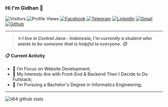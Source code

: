 ### Hi I'm Gidhan 👋

![Visitors](https://visitor-badge.laobi.icu/badge?page_id=verssache&color=blue)
![Profile Views](https://komarev.com/ghpvc/?username=verssache)
[![Facebook](https://img.shields.io/badge/--facebook?label=Facebook&logo=Facebook&style=social)](https://www.facebook.com/mrlverssache/) 
[![Telegram](https://img.shields.io/badge/--telegram?label=Telegram&logo=Telegram&style=social)](https://t.me/gidhan/) 
[![LinkedIn](https://img.shields.io/badge/--linkedin?label=LinkedIn&logo=LinkedIn&style=social)](https://www.linkedin.com/in/gidhan/)
[![Gmail](https://img.shields.io/badge/--gmail?label=Gmail&logo=gmail&style=social)](mailto:gidhanbagusalgary@gmail.com)
[![Github](https://img.shields.io/badge/--github?label=Github%27s%20Page&logo=Github&style=social)](https://www.wirkel.com/)

----

> **<em>✨ I live in Central Java - Indonesia, I'm currently a student who wants to be someone that is helpful to everyone. 😊</em>** 

#### 📋 Current Activity
- 📖 I’m Focus on Website Development;
- 🤔 My Interests Are with Front-End & Backend Then I Decide to Do Fullstack;
- 💼 I’m Pursuing a Bachelor's Degree in Informatics Engineering;
----
![ii64 github stats](https://bad-apple-github-readme.vercel.app/api?show_bg=1&username=ii64)
